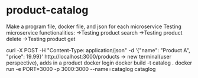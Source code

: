 # product-catalog
Make a program file, docker file, and json for each microservice
Testing microservice functionalities:
->Testing product search
->Testing product delete
->Testing product get 

curl -X POST -H "Content-Type: application/json" -d '{"name": "Product A", "price": 19.99}' http://localhost:3000/products -> new terminal(user perspective), adds in a product 
docker login
docker build -t catalog . 
docker run -e PORT=3000 -p 3000:3000 --name=cataglog cataglog  
